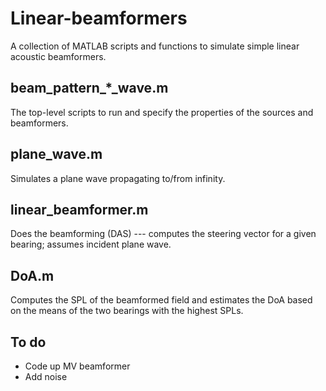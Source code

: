# Linear-beamformers
 
A collection of MATLAB scripts and functions to simulate simple linear acoustic beamformers.

## beam_pattern_*_wave.m

The top-level scripts to run and specify the properties of the sources and beamformers.

## plane_wave.m

Simulates a plane wave propagating to/from infinity.

## linear_beamformer.m

Does the beamforming (DAS) --- computes the steering vector for a given bearing; assumes incident plane wave.

## DoA.m

Computes the SPL of the beamformed field and estimates the DoA based on the means of the two bearings with the highest SPLs.

## To do

- Code up MV beamformer
- Add noise